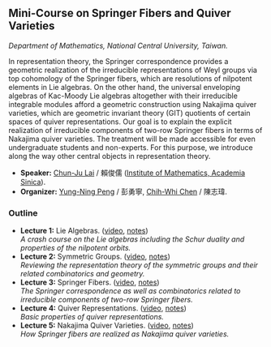 ## Mini-Course on Springer Fibers and Quiver Varieties

_Department of Mathematics, National Central University, Taiwan._

In representation theory, the Springer correspondence provides a geometric realization of the irreducible representations of Weyl groups via top cohomology of the Springer fibers, which are resolutions of nilpotent elements in Lie algebras. On the other hand, the universal enveloping algebras of Kac-Moody Lie algebras altogether with their irreducible integrable modules afford a geometric construction using Nakajima quiver varieties, which are geometric invariant theory (GIT) quotients of certain spaces of quiver representations.
Our goal is to explain the explicit realization of irreducible components of two-row Springer fibers in terms of Nakajima quiver varieties. The treatment will be made accessible for even undergraduate students and non-experts. For this purpose, we introduce along the way other central objects in representation theory.

- **Speaker:** [Chun-Ju Lai](https://www.math.sinica.edu.tw/cjlai/) / 賴俊儒 ([Institute of Mathematics, Academia Sinica](https://www.math.sinica.edu.tw/)).
- **Organizer:** [Yung-Ning Peng](https://w2.math.ncu.edu.tw/member/full/56%20) / 彭勇寧, [Chih-Whi Chen](https://ncts.ntu.edu.tw/people_detail.php?gid=130&bgid=7) / 陳志瑋.

### Outline
- **Lecture 1:** Lie Algebras. ([video](https://www.youtube.com/watch?v=vm093FmD68Q&list=PLQZfZKhc0kiDn4b7Z6hU59_TKwSuAAvhS&index=5), [notes](././TMS1.pdf)) <br/>
  _A crash course on the Lie algebras including the Schur duality and properties of the nilpotent orbits._
- **Lecture 2:** Symmetric Groups. ([video](https://www.youtube.com/watch?v=JCsp0H20hTk&list=PLQZfZKhc0kiDn4b7Z6hU59_TKwSuAAvhS&index=2), [notes](././TMS2.pdf)) <br/>
  _Reviewing the representation theory of the symmetric groups and their related combinatorics and geometry._
- **Lecture 3:** Springer Fibers. ([video](https://www.youtube.com/watch?v=aBSkLG6CaZ0&list=PLQZfZKhc0kiDn4b7Z6hU59_TKwSuAAvhS&index=3), [notes](././TMS3.pdf)) <br/>
  _The Springer correspondence as well as combinatorics related to irreducible components of two-row Springer fibers._
- **Lecture 4:** Quiver Representations. ([video](https://www.youtube.com/watch?v=qlpigzwOrCg&list=PLQZfZKhc0kiDn4b7Z6hU59_TKwSuAAvhS&index=4), [notes](././TMS4.pdf)) <br/>
  _Basic properties of quiver representations._
- **Lecture 5:** Nakajima Quiver Varieties. ([video](https://www.youtube.com/watch?v=UmdFhh558Lg&list=PLQZfZKhc0kiDn4b7Z6hU59_TKwSuAAvhS&index=5), [notes](././TMS5.pdf)) <br/>
  _How Springer fibers are realized as Nakajima quiver varieties._
